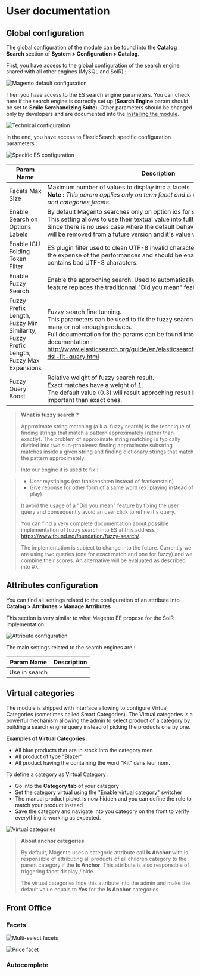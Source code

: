 User documentation
==================


Global configuration
--------------------

The global configuration of the module can be found into the **Catalog Search** section of **System > Configuration > Catalog**.

First, you have access to the global configuration of the search engine shared with all other engines (MySQL and SolR) :

![Magento default configuration](assets/config-1.png)


Then you have access to the ES search engine parameters. 
You can check here if the search engine is correctly set up (**Search Engine** param should be set to **Smile Serchandizing Suite**). 
Other parameters should be changed only by developers and are documented into the [Installing the module](install.md).

![Technical configuration](assets/config-2.png)


In the end, you have access to ElasticSearch specific configuration parameters :

![Specific ES configuration](assets/config-3.png)

|Param Name|Description|
-----------|------------
|Facets Max Size|Maximum number of values to display into a facets <br /> **Note :** *This param applies only on term facet and is not used for prices, rating and categories facets.*|
|Enable Search on Options Labels|By default Magento searches only on option ids for select attributes. <br/> This setting allows to use their textual value into fulltext. <br/> Since there is no uses case where the default behavior is expected this setting will be removed from a future version and it's value will be yes by default.|
|Enable ICU Folding Token Filter|ES plugin filter used to clean UTF-8 invalid characters. This feature comes at the expense of the performances and should be enabled only if your catalog contains bad UTF-8 characters.|
|Enable Fuzzy Search|Enable the approching search. Used to automatically fix user mistyping. This feature replaces the traditionnal "Did you mean" feature into the module|
|Fuzzy Prefix Length, Fuzzy Min Similarity, Fuzzy Prefix Length, Fuzzy Max Expansions|Fuzzy search fine tunning. <br /> This parameters can be used to fix the fuzzy search behavior if it match too many or not enough products.<br />Full documentation for the params can be found into ElasticSearch official documentation : http://www.elasticsearch.org/guide/en/elasticsearch/reference/current/query-dsl-flt-query.html|
|Fuzzy Query Boost|Relative weight of fuzzy search result. <br /> Exact matches have a weight of 1. <br /> The default value (0.3) will result approching result being 3 times less important than exact ones.|


> **What is fuzzy search ?**
> 
> Approximate string matching (a.k.a. fuzzy search) is the technique of finding strings that match a pattern approximately (rather than exactly). The problem of approximate string matching is typically divided into two sub-problems: finding approximate substring matches inside a given string and finding dictionary strings that match the pattern approximately.
>
> Into our engine it is used to fix :

> * User mystipings (ex: frankenshten instead of frankenstein)
> * Give reponse for other form of a same word (ex: playing instead of play)
>
> It avoid the usage of a "Did you mean" feature by fixing the user query and consequently avoid an user click to refine it's query.
>
> You can find a very complete documentation about possible implementation of fuzzy search into ES at this address : https://www.found.no/foundation/fuzzy-search/.
>
> The implementation is subject to change into the future. Currently we are using two queries (one for exact match and one for fuzzy) and we combine their scores. An alternative will be evaluated as described into #7.


Attributes configuration
------------------------

You can find all settings related to the configuration of an attribute into **Catalog > Attributes > Manage Attributes**

This section is very similar to what Magento EE propose for the SolR implementation :

![Attribute configuration](assets/attribute-config.png)

The main settings related to the search engines are :

|Param Name|Description|
-----------|------------
|Use in search ||


Virtual categories
------------------

The module is shipped with interface allowing to configure Virtual Categories (sometimes called Smart Categories). The Virtual categories is a powerful mechanism allowing the admin to select product of a category by building a search engine query instead of picking the products one by one.

**Examples of Virtual Categories :**

* All blue products that are in stock into the category men
* All product of type "Blazer"
* All product having the containing the word "Kit" dans leur nom.

To define a category as Virtual Category :

* Go into the **Category tab** of your category :
* Set the category virtual using the "Enable virtual category" switcher
* The manual product picket is now hidden and you can define the rule to match your product instead
* Save the category and navigate into you category on the front to verify everything is working as expected.

![Virtual categories](assets/virtual-categories.png)


> **About anchor categories**
>
> By default, Magento uses a categorie attribute call **Is Anchor** with is responsible of attributing all products of all children category to the parent category if the **Is Anchor**. This attribute is also responsible of triggering facet display / hide.
>
> The virtual categories hide this attribute into the admin and make the default value equals to **Yes** for the **Is Anchor** categories


Front Office
------------

### Facets

![Multi-select facets](assets/facets-1.png)

![Price facet](assets/facets-2.png)

### Autocomplete

